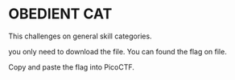 # OBEDIENT CAT

This challenges on general skill categories.

you only need  to download the file. You can found the flag on file.

Copy and paste the flag into PicoCTF.